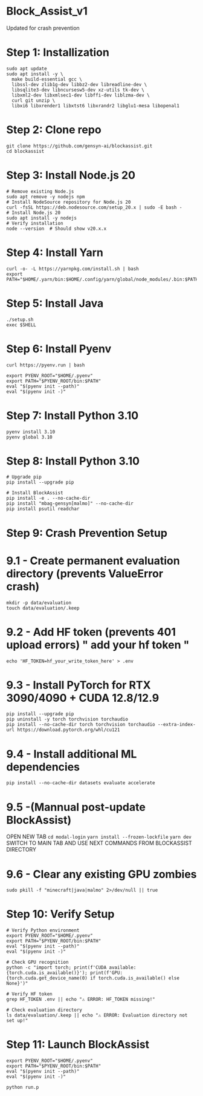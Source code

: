 # Block_Assist_v1
Updated for crash prevention



# Step 1: Installization 
```
sudo apt update
sudo apt install -y \
  make build-essential gcc \
  libssl-dev zlib1g-dev libbz2-dev libreadline-dev \
  libsqlite3-dev libncursesw5-dev xz-utils tk-dev \
  libxml2-dev libxmlsec1-dev libffi-dev liblzma-dev \
  curl git unzip \
  libxi6 libxrender1 libxtst6 libxrandr2 libglu1-mesa libopenal1
```

# Step 2: Clone repo
```
git clone https://github.com/gensyn-ai/blockassist.git
cd blockassist
```

# Step 3: Install Node.js 20
```
# Remove existing Node.js
sudo apt remove -y nodejs npm
# Install NodeSource repository for Node.js 20
curl -fsSL https://deb.nodesource.com/setup_20.x | sudo -E bash -
# Install Node.js 20
sudo apt install -y nodejs
# Verify installation
node --version  # Should show v20.x.x
```


# Step 4:  Install Yarn
```
curl -o- -L https://yarnpkg.com/install.sh | bash
export PATH="$HOME/.yarn/bin:$HOME/.config/yarn/global/node_modules/.bin:$PATH"
```


# Step 5: Install Java
```
./setup.sh
exec $SHELL
```


# Step 6: Install Pyenv
```
curl https://pyenv.run | bash

export PYENV_ROOT="$HOME/.pyenv"
export PATH="$PYENV_ROOT/bin:$PATH"
eval "$(pyenv init --path)"
eval "$(pyenv init -)"
```


# Step 7: Install Python 3.10
```
pyenv install 3.10
pyenv global 3.10
```


# Step 8: Install Python 3.10
```
# Upgrade pip
pip install --upgrade pip

# Install BlockAssist
pip install -e . --no-cache-dir
pip install "mbag-gensyn[malmo]" --no-cache-dir
pip install psutil readchar
```


# Step 9: Crash Prevention Setup

# 9.1 - Create permanent evaluation directory (prevents ValueError crash)
```
mkdir -p data/evaluation
touch data/evaluation/.keep
```
# 9.2 - Add HF token (prevents 401 upload errors) " add your hf token "
```
echo 'HF_TOKEN=hf_your_write_token_here' > .env
```
# 9.3 - Install PyTorch for RTX 3090/4090 + CUDA 12.8/12.9
```
pip install --upgrade pip
pip uninstall -y torch torchvision torchaudio
pip install --no-cache-dir torch torchvision torchaudio --extra-index-url https://download.pytorch.org/whl/cu121
```
# 9.4 - Install additional ML dependencies
```
pip install --no-cache-dir datasets evaluate accelerate
```
# 9.5 -(Mannual post-update BlockAssist)
OPEN NEW TAB
```cd modal-login```
```yarn install --frozen-lockfile```
```yarn dev``` 
SWITCH TO MAIN TAB AND USE NEXT COMMANDS FROM BLOCKASSIST DIRECTORY

# 9.6 - Clear any existing GPU zombies
```
sudo pkill -f "minecraft|java|malmo" 2>/dev/null || true
```


# Step 10: Verify Setup
```
# Verify Python environment
export PYENV_ROOT="$HOME/.pyenv"
export PATH="$PYENV_ROOT/bin:$PATH"
eval "$(pyenv init --path)"
eval "$(pyenv init -)"

# Check GPU recognition
python -c "import torch; print(f'CUDA available: {torch.cuda.is_available()}'); print(f'GPU: {torch.cuda.get_device_name(0) if torch.cuda.is_available() else None}')"

# Verify HF token
grep HF_TOKEN .env || echo "⚠️ ERROR: HF_TOKEN missing!"

# Check evaluation directory
ls data/evaluation/.keep || echo "⚠️ ERROR: Evaluation directory not set up!"

```


# Step 11: Launch BlockAssist
```
export PYENV_ROOT="$HOME/.pyenv"
export PATH="$PYENV_ROOT/bin:$PATH"
eval "$(pyenv init --path)"
eval "$(pyenv init -)"

python run.p
```
